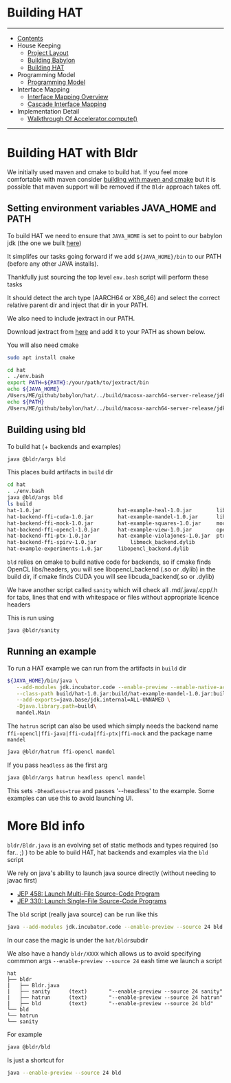 # Building HAT

----

* [Contents](hat-00.md)
* House Keeping
    * [Project Layout](hat-01-01-project-layout.md)
    * [Building Babylon](hat-01-02-building-babylon.md)
    * [Building HAT](hat-01-03-building-hat.md)
* Programming Model
    * [Programming Model](hat-03-programming-model.md)
* Interface Mapping
    * [Interface Mapping Overview](hat-04-01-interface-mapping.md)
    * [Cascade Interface Mapping](hat-04-02-cascade-interface-mapping.md)
* Implementation Detail
    * [Walkthrough Of Accelerator.compute()](hat-accelerator-compute.md)

---

# Building HAT with Bldr

We initially used maven and cmake to build hat.  If you feel more comfortable
with maven consider [building with maven and cmake](hat-01-03-building-hat-with-maven.md)
but it is possible that maven support will be removed if the `Bldr` approach takes off.

## Setting environment variables JAVA_HOME and PATH

To build HAT we need to ensure that `JAVA_HOME` is set
to point to our babylon jdk (the one we built [here](hat-01-02-building-babylon.md))

It simplifes our tasks going forward if we
add `${JAVA_HOME}/bin` to our PATH (before any other JAVA installs).

Thankfully just sourcing the top level `env.bash` script will perform these tasks

It should detect the arch type (AARCH64 or X86_46) and
select the correct relative parent dir and inject that dir in your PATH.

We also need to include jextract in our PATH.

Download jextract from [here](https://jdk.java.net/jextract/) and add it to your PATH as shown below.

You will also need cmake

```bash
sudo apt install cmake

```

```bash
cd hat
. ./env.bash
export PATH=${PATH}:/your/path/to/jextract/bin
echo ${JAVA_HOME}
/Users/ME/github/babylon/hat/../build/macosx-aarch64-server-release/jdk
echo ${PATH}
/Users/ME/github/babylon/hat/../build/macosx-aarch64-server-release/jdk/bin:/usr/local/bin:......
```

## Building using bld

To build hat (+ backends and examples)

```bash
java @bldr/args bld
```

This places build artifacts in `build` dir

```bash
cd hat
. ./env.bash
java @bld/args bld
ls build
hat-1.0.jar                         hat-example-heal-1.0.jar        libptx_backend.dylib
hat-backend-ffi-cuda-1.0.jar        hat-example-mandel-1.0.jar      libspirv_backend.dylib
hat-backend-ffi-mock-1.0.jar        hat-example-squares-1.0.jar     mock_info
hat-backend-ffi-opencl-1.0.jar      hat-example-view-1.0.jar        opencl_info
hat-backend-ffi-ptx-1.0.jar         hat-example-violajones-1.0.jar  ptx_info
hat-backend-ffi-spirv-1.0.jar           libmock_backend.dylib           spirv_info
hat-example-experiments-1.0.jar     libopencl_backend.dylib
```

`bld` relies on cmake to build native code for backends, so if cmake finds OpenCL libs/headers, you will see libopencl_backend (.so or .dylib) in the build dir, if cmake finds CUDA you will see libcuda_backend(.so or .dylib)

We have another script called `sanity` which will check all  .md/.java/.cpp/.h for tabs, lines that end with whitespace
or files without appropriate licence headers

This is run using

```
java @bldr/sanity
```


## Running an example

To run a HAT example we can run from the artifacts in `build` dir

```bash
${JAVA_HOME}/bin/java \
   --add-modules jdk.incubator.code --enable-preview --enable-native-access=ALL-UNNAMED \
   --class-path build/hat-1.0.jar:build/hat-example-mandel-1.0.jar:build/hat-backend-ffi-opencl-1.0.jar \
   --add-exports=java.base/jdk.internal=ALL-UNNAMED \
   -Djava.library.path=build\
   mandel.Main
```

The `hatrun` script can also be used which simply needs the backend
name `ffi-opencl|ffi-java|ffi-cuda|ffi-ptx|ffi-mock` and the package name `mandel`

```bash
java @bldr/hatrun ffi-opencl mandel
```

If you pass `headless` as the first arg

```bash
java @bldr/args hatrun headless opencl mandel
```

This sets `-Dheadless=true` and passes '--headless' to the example.  Some examples can use this to avoid launching UI.


# More Bld info
`bldr/Bldr.java` is an evolving set of static methods and types required (so far.. ;) )
to be able to build HAT, hat backends and examples via the `bld` script

We rely on java's ability to launch java source directly (without needing to javac first)

* [JEP 458: Launch Multi-File Source-Code Program](https://openjdk.org/jeps/458)
* [JEP 330: Launch Single-File Source-Code Programs](https://openjdk.org/jeps/330)

The `bld` script (really java source) can be run like this

```bash
java --add-modules jdk.incubator.code --enable-preview --source 24 bld
```

In our case the  magic is under the `hat/bldr`subdir

We also have a handy `bldr/XXXX` which allows us to avoid specifying commmon args `--enable-preview --source 24` eash time we launch a script

```
hat
├── bldr
|   ├── Bldr.java
|   ├── sanity      (text)       "--enable-preview --source 24 sanity"
|   ├── hatrun      (text)       "--enable-preview --source 24 hatrun"
|   ├── bld         (text)       "--enable-preview --source 24 bld"
└── bld
└── hatrun
└── sanity
```

For example
```bash
java @bldr/bld
```

Is just a shortcut for
```bash
java --enable-preview --source 24 bld
```
